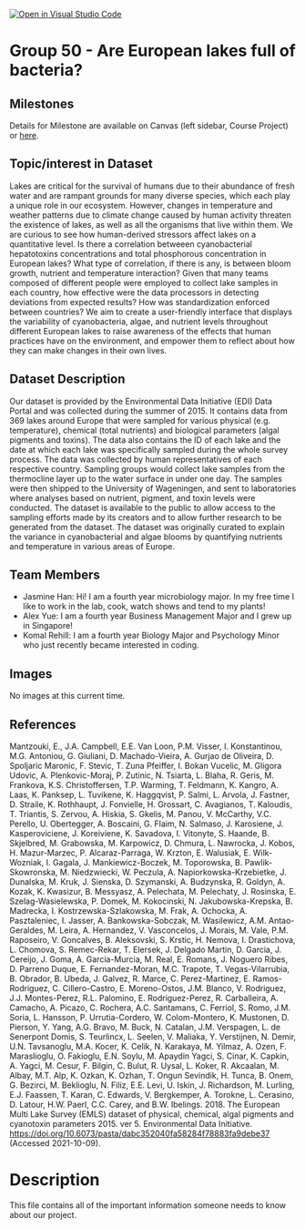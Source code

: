 [![Open in Visual Studio Code](https://classroom.github.com/assets/open-in-vscode-f059dc9a6f8d3a56e377f745f24479a46679e63a5d9fe6f495e02850cd0d8118.svg)](https://classroom.github.com/online_ide?assignment_repo_id=5873872&assignment_repo_type=AssignmentRepo)
# Group 50 - Are European lakes full of bacteria?


## Milestones

Details for Milestone are available on Canvas (left sidebar, Course Project) or [here](https://firas.moosvi.com/courses/data301/project/milestone01.html).

## Topic/interest in Dataset

Lakes are critical for the survival of humans due to their abundance of fresh water and are rampant grounds for many diverse species, which each play a unique role in our ecosystem. However, changes in temperature and weather patterns due to climate change caused by human activity threaten the existence of lakes, as well as all the organisms that live within them. We are curious to see how human-derived stressors affect lakes on a quantitative level. Is there a correlation betweeen cyanobacterial hepatotoxins concentrations and total phosphorous concentration in European lakes? What type of correlation, if there is any, is between bloom growth, nutrient and temperature interaction? Given that many teams composed of different people were employed to collect lake samples in each country, how effective were the data processors in detecting deviations from expected results? How was standardization enforced between countries? We aim to create a user-friendly interface that displays the variability of cyanobacteria, algae, and nutrient levels throughout different European lakes to raise awareness of the effects that human practices have on the environment, and empower them to reflect about how they can make changes in their own lives. 

## Dataset Description

Our dataset is provided by the Environmental Data Initiative (EDI) Data Portal and was collected during the summer of 2015. It contains data from 369 lakes around Europe that were sampled for various physical (e.g. temperature), chemical (total nutrients) and biological parameters (algal pigments and toxins). The data also contains the ID of each lake and the date at which each lake was specifically sampled during the whole survey process. The data was collected by human representatives of each respective country. Sampling groups would collect lake samples from the thermocline layer up to the water surface in under one day. The samples were then shipped to the University of Wageningen, and sent to laboratories where analyses based on nutrient, pigment, and toxin levels were conducted. The dataset is available to the public to allow access to the sampling efforts made by its creators and to allow further research to be generated from the dataset. The dataset was originally curated to explain the variance in cyanobacterial and algae blooms by quantifying nutrients and temperature in various areas of Europe.

## Team Members

- Jasmine Han: Hi! I am a fourth year microbiology major. In my free time I like to work in the lab, cook, watch shows and tend to my plants!
- Alex Yue: I am a fourth year Business Management Major and I grew up in Singapore! 
- Komal Rehill: I am a fourth year Biology Major and Psychology Minor who just recently became interested in coding.

## Images

No images at this current time.


## References

Mantzouki, E., J.A. Campbell, E.E. Van Loon, P.M. Visser, I. Konstantinou, M.G. Antoniou, G. Giuliani, D. Machado-Vieira, A. Gurjao de Oliveira, D. Spoljaric Maronic, F. Stevic, T. Zuna Pfeiffer, I. Bokan Vucelic, M. Gligora Udovic, A. Plenkovic-Moraj, P. Zutinic, N. Tsiarta, L. Blaha, R. Geris, M. Frankova, K.S. Christoffersen, T.P. Warming, T. Feldmann, K. Kangro, A. Laas, K. Panksep, L. Tuvikene, K. Haggqvist, P. Salmi, L. Arvola, J. Fastner, D. Straile, K. Rothhaupt, J. Fonvielle, H. Grossart, C. Avagianos, T. Kaloudis, T. Triantis, S. Zervou, A. Hiskia, S. Gkelis, M. Panou, V. McCarthy, V.C. Perello, U. Obertegger, A. Boscaini, G. Flaim, N. Salmaso, J. Karosiene, J. Kasperoviciene, J. Koreiviene, K. Savadova, I. Vitonyte, S. Haande, B. Skjelbred, M. Grabowska, M. Karpowicz, D. Chmura, L. Nawrocka, J. Kobos, H. Mazur-Marzec, P. Alcaraz-Parraga, W. Krzton, E. Walusiak, E. Wilk-Wozniak, I. Gagala, J. Mankiewicz-Boczek, M. Toporowska, B. Pawlik-Skowronska, M. Niedzwiecki, W. Peczula, A. Napiorkowska-Krzebietke, J. Dunalska, M. Kruk, J. Sienska, D. Szymanski, A. Budzynska, R. Goldyn, A. Kozak, K. Kwasizur, B. Messyasz, A. Pelechata, M. Pelechaty, J. Rosinska, E. Szelag-Wasielewska, P. Domek, M. Kokocinski, N. Jakubowska-Krepska, B. Madrecka, I. Kostrzewska-Szlakowska, M. Frak, A. Ochocka, A. Pasztaleniec, I. Jasser, A. Bankowska-Sobczak, M. Wasilewicz, A.M. Antao-Geraldes, M. Leira, A. Hernandez, V. Vasconcelos, J. Morais, M. Vale, P.M. Raposeiro, V. Goncalves, B. Aleksovski, S. Krstic, H. Nemova, I. Drastichova, L. Chomova, S. Remec-Rekar, T. Elersek, J. Delgado Martin, D. Garcia, J. Cereijo, J. Goma, A. Garcia-Murcia, M. Real, E. Romans, J. Noguero Ribes, D. Parreno Duque, E. Fernandez-Moran, M.C. Trapote, T. Vegas-Vilarrubia, B. Obrador, B. Ubeda, J. Galvez, R. Marce, C. Perez-Martinez, E. Ramos-Rodriguez, C. Cillero-Castro, E. Moreno-Ostos, J.M. Blanco, V. Rodriguez, J.J. Montes-Perez, R.L. Palomino, E. Rodriguez-Perez, R. Carballeira, A. Camacho, A. Picazo, C. Rochera, A.C. Santamans, C. Ferriol, S. Romo, J.M. Soria, L. Hansson, P. Urrutia-Cordero, W. Colom-Montero, K. Mustonen, D. Pierson, Y. Yang, A.G. Bravo, M. Buck, N. Catalan, J.M. Verspagen, L. de Senerpont Domis, S. Teurlincx, L. Seelen, V. Maliaka, Y. Verstijnen, N. Demir, U.N. Tavsanoglu, M.A. Kocer, K. Celik, N. Karakaya, M. Yilmaz, A. Ozen, F. Maraslioglu, O. Fakioglu, E.N. Soylu, M. Apaydin Yagci, S. Cinar, K. Capkin, A. Yagci, M. Cesur, F. Bilgin, C. Bulut, R. Uysal, L. Koker, R. Akcaalan, M. Albay, M.T. Alp, K. Ozkan, K. Ozhan, T. Ongun Sevindik, H. Tunca, B. Onem, G. Bezirci, M. Beklioglu, N. Filiz, E.E. Levi, U. Iskin, J. Richardson, M. Lurling, E.J. Faassen, T. Karan, C. Edwards, V. Bergkemper, A. Torokne, L. Cerasino, D. Latour, H.W. Paerl, C.C. Carey, and B.W. Ibelings. 2018. The European Multi Lake Survey (EMLS) dataset of physical, chemical, algal pigments and cyanotoxin parameters 2015. ver 5. Environmental Data Initiative. https://doi.org/10.6073/pasta/dabc352040fa58284f78883fa9debe37 (Accessed 2021-10-09).

# Description 
This file contains all of the important information someone needs to know about our project.
